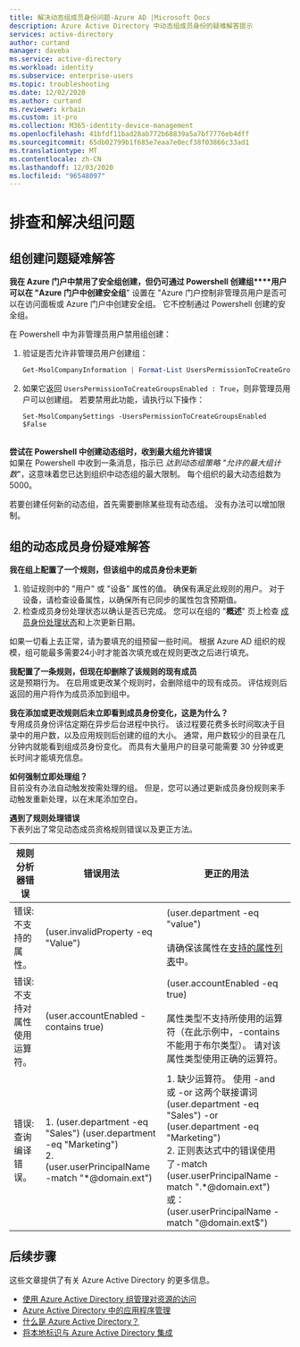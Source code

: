 ```yaml
---
title: 解决动态组成员身份问题-Azure AD |Microsoft Docs
description: Azure Active Directory 中动态组成员身份的疑难解答提示
services: active-directory
author: curtand
manager: daveba
ms.service: active-directory
ms.workload: identity
ms.subservice: enterprise-users
ms.topic: troubleshooting
ms.date: 12/02/2020
ms.author: curtand
ms.reviewer: krbain
ms.custom: it-pro
ms.collection: M365-identity-device-management
ms.openlocfilehash: 41bfdf11bad28ab772b68839a5a7bf7776eb4dff
ms.sourcegitcommit: 65db02799b1f685e7eaa7e0ecf38f03866c33ad1
ms.translationtype: MT
ms.contentlocale: zh-CN
ms.lasthandoff: 12/03/2020
ms.locfileid: "96548097"
---
```

# <a name="troubleshoot-and-resolve-groups-issues"></a>排查和解决组问题

## <a name="troubleshooting-group-creation-issues"></a>组创建问题疑难解答

**我在 Azure 门户中禁用了安全组创建，但仍可通过 Powershell 创建组****用户可以在 "Azure 门户中创建安全组**" 设置在 "Azure 门户控制非管理员用户是否可以在访问面板或 Azure 门户中创建安全组。 它不控制通过 Powershell 创建的安全组。

在 Powershell 中为非管理员用户禁用组创建：
1. 验证是否允许非管理员用户创建组：
   

   ```powershell
   Get-MsolCompanyInformation | Format-List UsersPermissionToCreateGroupsEnabled
   ```

  
2. 如果它返回 `UsersPermissionToCreateGroupsEnabled : True`，则非管理员用户可以创建组。 若要禁用此功能，请执行以下操作：
  

   ``` 
   Set-MsolCompanySettings -UsersPermissionToCreateGroupsEnabled $False
   ```

<br/>**尝试在 Powershell 中创建动态组时，收到最大组允许错误**<br/>
如果在 Powershell 中收到一条消息，指示已 _达到动态组策略 "允许的最大组计数_"，这意味着您已达到组织中动态组的最大限制。 每个组织的最大动态组数为5000。

若要创建任何新的动态组，首先需要删除某些现有动态组。 没有办法可以增加限制。

## <a name="troubleshooting-dynamic-memberships-for-groups"></a>组的动态成员身份疑难解答

**我在组上配置了一个规则，但该组中的成员身份未更新**<br/>
1. 验证规则中的 "用户" 或 "设备" 属性的值。 确保有满足此规则的用户。 对于设备，请检查设备属性，以确保所有已同步的属性包含预期值。<br/>
2. 检查成员身份处理状态以确认是否已完成。 您可以在组的 "**概述**" 页上检查 [成员身份处理状态](groups-create-rule.md#check-processing-status-for-a-rule)和上次更新日期。

如果一切看上去正常，请为要填充的组预留一些时间。 根据 Azure AD 组织的规模，组可能最多需要24小时才能首次填充或在规则更改之后进行填充。

**我配置了一条规则，但现在却删除了该规则的现有成员**<br/>这是预期行为。 在启用或更改某个规则时，会删除组中的现有成员。 评估规则后返回的用户将作为成员添加到组中。

**我在添加或更改规则后未立即看到成员身份变化，这是为什么？**<br/>专用成员身份评估定期在异步后台进程中执行。 该过程要花费多长时间取决于目录中的用户数，以及应用规则后创建的组的大小。 通常，用户数较少的目录在几分钟内就能看到组成员身份变化。 而具有大量用户的目录可能需要 30 分钟或更长时间才能填充信息。

**如何强制立即处理组？**<br/>
目前没有办法自动触发按需处理的组。 但是，您可以通过更新成员身份规则来手动触发重新处理，以在末尾添加空白。  

**遇到了规则处理错误**<br/>下表列出了常见动态成员资格规则错误以及更正方法。

| 规则分析器错误 | 错误用法 | 更正的用法 |
| --- | --- | --- |
| 错误: 不支持的属性。 |(user.invalidProperty -eq "Value") |(user.department -eq "value")<br/><br/>请确保该属性在[支持的属性列表](groups-dynamic-membership.md#supported-properties)中。 |
| 错误: 不支持对属性使用运算符。 |(user.accountEnabled -contains true) |(user.accountEnabled -eq true)<br/><br/>属性类型不支持所使用的运算符（在此示例中，-contains 不能用于布尔类型）。 请对该属性类型使用正确的运算符。 |
| 错误: 查询编译错误。 | 1. (user.department -eq "Sales") (user.department -eq "Marketing")<br>2. (user.userPrincipalName -match "*@domain.ext") | 1. 缺少运算符。 使用 -and 或 -or 这两个联接谓词<br>(user.department -eq "Sales") -or (user.department -eq "Marketing")<br>2. 正则表达式中的错误使用了-match<br>(user.userPrincipalName -match ".*@domain.ext")<br>或：(user.userPrincipalName -match "@domain.ext$") |

## <a name="next-steps"></a>后续步骤

这些文章提供了有关 Azure Active Directory 的更多信息。

* [使用 Azure Active Directory 组管理对资源的访问](../fundamentals/active-directory-manage-groups.md)
* [Azure Active Directory 中的应用程序管理](../manage-apps/what-is-application-management.md)
* [什么是 Azure Active Directory？](../fundamentals/active-directory-whatis.md)
* [将本地标识与 Azure Active Directory 集成](../hybrid/whatis-hybrid-identity.md)